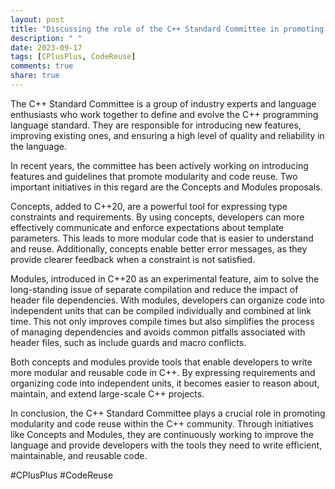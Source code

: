 ```yaml
---
layout: post
title: "Discussing the role of the C++ Standard Committee in promoting modular and reusable code"
description: " "
date: 2023-09-17
tags: [CPlusPlus, CodeReuse]
comments: true
share: true
---
```


The C++ Standard Committee is a group of industry experts and language enthusiasts who work together to define and evolve the C++ programming language standard. They are responsible for introducing new features, improving existing ones, and ensuring a high level of quality and reliability in the language.

In recent years, the committee has been actively working on introducing features and guidelines that promote modularity and code reuse. Two important initiatives in this regard are the Concepts and Modules proposals.

Concepts, added to C++20, are a powerful tool for expressing type constraints and requirements. By using concepts, developers can more effectively communicate and enforce expectations about template parameters. This leads to more modular code that is easier to understand and reuse. Additionally, concepts enable better error messages, as they provide clearer feedback when a constraint is not satisfied.

Modules, introduced in C++20 as an experimental feature, aim to solve the long-standing issue of separate compilation and reduce the impact of header file dependencies. With modules, developers can organize code into independent units that can be compiled individually and combined at link time. This not only improves compile times but also simplifies the process of managing dependencies and avoids common pitfalls associated with header files, such as include guards and macro conflicts.

Both concepts and modules provide tools that enable developers to write more modular and reusable code in C++. By expressing requirements and organizing code into independent units, it becomes easier to reason about, maintain, and extend large-scale C++ projects.

In conclusion, the C++ Standard Committee plays a crucial role in promoting modularity and code reuse within the C++ community. Through initiatives like Concepts and Modules, they are continuously working to improve the language and provide developers with the tools they need to write efficient, maintainable, and reusable code.

#CPlusPlus #CodeReuse